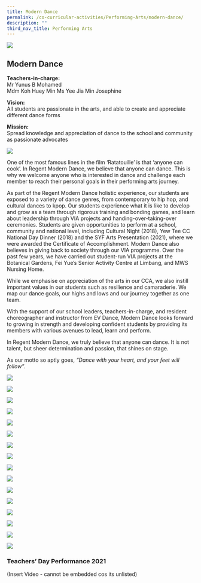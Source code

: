 ```yaml
---
title: Modern Dance
permalink: /co-curricular-activities/Performing-Arts/modern-dance/
description: ""
third_nav_title: Performing Arts
---
```

![](/images/Mdbannerwebsite-scaled.jpg)

## Modern Dance

**Teachers-in-charge:**  
Mr Yunus B Mohamed  
Mdm Koh Huey Min
Ms Yee Jia Min Josephine

**Vision:**  
All students are passionate in the arts, and able to create and appreciate different dance forms

**Mission:**  
Spread knowledge and appreciation of dance to the school and community as passionate advocates

![](/images/CCA/2022%20Modern%20Dance%20Formal.jpg)

One of the most famous lines in the film ‘Ratatouille’ is that ‘anyone can cook’. In Regent Modern Dance, we believe that anyone can dance. This is why we welcome anyone who is interested in dance and challenge each member to reach their personal goals in their performing arts journey. 

As part of the Regent Modern Dance holistic experience, our students are exposed to a variety of dance genres, from contemporary to hip hop, and cultural dances to kpop. Our students experience what it is like to develop and grow as a team through rigorous training and bonding games, and learn about leadership through VIA projects and handing-over-taking-over ceremonies. Students are given opportunities to perform at a school, community and national level, including Cultural Night (2018), Yew Tee CC National Day Dinner (2018) and the SYF Arts Presentation (2021), where we were awarded the Certificate of Accomplishment. Modern Dance also believes in giving back to society through our VIA programme. Over the past few years, we have carried out student-run VIA projects at the Botanical Gardens, Fei Yue’s Senior Activity Centre at Limbang, and MWS Nursing Home.

While we emphasise on appreciation of the arts in our CCA, we also instill important values in our students such as resilience and camaraderie. We map our dance goals, our highs and lows and our journey together as one team.

With the support of our school leaders, teachers-in-charge, and resident choreographer and instructor from EV Dance, Modern Dance looks forward to growing in strength and developing confident students by providing its members with various avenues to lead, learn and perform.

In Regent Modern Dance, we truly believe that anyone can dance. It is not talent, but sheer determination and passion, that shines on stage.

As our motto so aptly goes, _“Dance with your heart, and your feet will follow”._

![](/images/CCA/2022%20Modern%20Dance%20Formal.jpg)

![](/images/2020-CNY-Concert-Performance1-1024x768.jpg)

![](/images/2020-CNY-Concert-Performance2-1024x768.jpg)

![](/images/2020-CNY-Concert-Performance-1024x768.jpg)

![](/images/2020-Hand-Over-_-Take-Over-HOTO-Ceremony1-1024x578.jpg)

![](/images/2020-Hand-Over-_-Take-Over-HOTO-Ceremony-1024x578.jpg)

![](/images/2020-Modern-Dance-1024x683.jpg)

![](/images/Modern-Dance-VIA-1-1024x768.jpg)

![](/images/Modern-Dance-1.png)

![](/images/Copy-of-IMG_1494-1024x683.jpg)

![](/images/Copy-of-IMG_1464-1024x683.jpg)

![](/images/Copy-of-IMG_9374-1024x683.jpg)

![](/images/Modern-Dance-3.jpeg)

![](/images/teachers-day-dance-2021-1024x577.jpg)

![](/images/Copy-of-Modern-Dance-2-1024x768.jpg)

![](/images/IMG_0660-1024x683.jpg)

### **Teachers’ Day Performance 2021**

(Insert Video - cannot be embedded cos its unlisted)